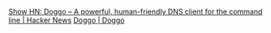 
[Show HN: Doggo – A powerful, human-friendly DNS client for the command line | Hacker News](https://news.ycombinator.com/item?id=40847699)
[Doggo | Doggo](https://doggo.mrkaran.dev/docs/)
